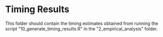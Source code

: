 # Timing Results

This folder should contain the timing estimates obtained from running the script "10_generate_timing_results.R" in the "2_empirical_analysis" folder.
